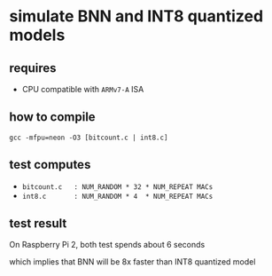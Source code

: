 # simulate BNN and INT8 quantized models
## requires
* CPU compatible with `ARMv7-A` ISA

## how to compile
`gcc -mfpu=neon -O3 [bitcount.c | int8.c]`

## test computes
* `bitcount.c	: NUM_RANDOM * 32 * NUM_REPEAT MACs`
* `int8.c		: NUM_RANDOM * 4  * NUM_REPEAT MACs`

## test result
On Raspberry Pi 2, both test spends about 6 seconds

which implies that BNN will be 8x faster than INT8 quantized model


